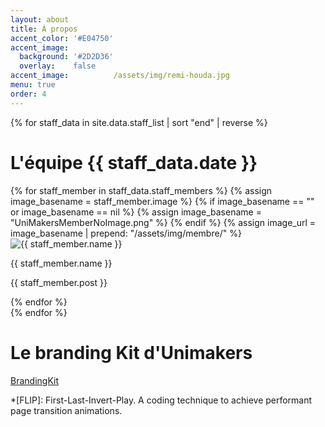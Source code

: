 ```yaml
---
layout: about
title: À propos
accent_color: '#E04750'
accent_image:
  background: '#2D2D36'
  overlay:    false
accent_image:          /assets/img/remi-houda.jpg
menu: true
order: 4
---
```



{% for staff_data in site.data.staff_list | sort "end" | reverse %}
# L'équipe {{ staff_data.date }}
<div class="container">
{% for staff_member in staff_data.staff_members %}
{% assign image_basename = staff_member.image %}
{% if image_basename == "" or image_basename == nil %}
{% assign image_basename = "UniMakersMemberNoImage.png" %}
{% endif %}
{% assign image_url = image_basename | prepend: "/assets/img/membre/" %}
<div class="image-container">
<img src="{{ image_url }}" alt="{{ staff_member.name }}">
<p>{{ staff_member.name }}</p>
<p>{{ staff_member.post }}</p>
</div>
{% endfor %}
</div>
{% endfor %}


<!-- # L'équipe 2024- Mars 2025

<div class="container">

  <div class="image-container">
    <img src="/assets/img/membre/Dylan_Looij.jpg" alt="Dylan Looij">
    <p>Dylan Looij</p>
    <p>Directeur</p>
  </div>
  
  <div class="image-container">
    <img src="/assets/img/membre/Aurelien.png" alt="Aurelien Sézille">
    <p>Aurelien Sézille</p>
    <p>Directeur</p>
  </div>
  
  <div class="image-container">
    <img src="/assets/img/membre/PA.jpg" alt="Ambre Moreau">
    <p>Ambre Moreau</p>
    <p>Directrice</p>
  </div>
  
  <div class="image-container">
    <img src="/assets/img/membre/PA.jpg" alt="Mathieu Lardereau">
    <p>Mathieu Lardereau</p>
    <p>Reponsable Sponosoring</p>
  </div>

  <div class="image-container">
    <img src="/assets/img/membre/PA.jpg" alt="Clémence Leleu">
    <p>Clémence Leleu</p>
    <p>Chargé de projet Audiovisuel</p>
  </div>

</div> 



# L'équipe 2023-2024

<div class="container">
  <div class="image-container">
    <img src="/assets/img/membre/Dylan_Looij.jpg" alt="Dylan Looij">
    <p>Dylan Looij</p>
    <p>Directeur Technique</p>
  </div>
  
  <div class="image-container">
    <img src="/assets/img/membre/Quentin_Fache.png" alt="Quentin Fache">
    <p>Quentin Fache</p>
    <p>Chargé des Sponsors et des finances</p>
  </div>
  
  <div class="image-container">
    <img src="/assets/img/membre/PA.jpg" alt="PA">
    <p>Pierre-Alex Bianchi</p>
    <p>Chargé de la Communication</p>
  </div>
</div> 

# L'équipe 2022-2023

<div class="container">
  <div class="image-container">
    <img src="/assets/img/membre/Remi_Lacombe.png" alt="Rémi Lacombe">
    <p>Rémi Lacombe</p>
    <p>Directeur Pôle Robotique</p>
  </div>
  
  <div class="image-container">
    <img src="/assets/img/membre/Bixente_Lecadieu.png" alt="Bixente Lecadieu">
    <p>Bixente Lecadieu</p>
    <p>Directeur pôle Makerspace</p>
  </div>
  
  <div class="image-container">
    <img src="/assets/img/membre/Teva_Houziaux.png" alt="Teva Houziaux">
    <p>Teva Houziaux</p>
    <p>Directeur pôle Modélisme</p>
  </div>
</div>  -->


# Le branding Kit d'Unimakers

[BrandingKit](assets/Files/Branding-kit.zip)


[blog]: https://qwtel.com/hydejack/blog/
[portfolio]: https://qwtel.com/hydejack/variations/
[resume]: https://qwtel.com/hydejack/resume/
[download]: https://qwtel.com/download/
[welcome]: https://qwtel.com/hydejack/
[forms]: https://qwtel.com/hydejack/forms-by-example/

[feat]: #features
[news]: #newsletter-subscription-box
[syntax]: #syntax-highlighting
[latex]: #latex-math-blocks

[license]: LICENSE.md
[pro]: licenses/PRO.md
[docs]: docs/7.5.0/index.md

[kit]: https://github.com/qwtel/hydejack-starter-kit/archive/v7.5.0.zip
[src]: https://github.com/qwtel/hydejack
[gem]: https://rubygems.org/gems/jekyll-theme-hydejack
[buy]: https://app.simplegoods.co/i/AQTTVBOE

[gpss]: https://developers.google.com/speed/pagespeed/insights/?url=https%3A%2F%2Fqwtel.com%2Fhydejack%2F
[wiki]: https://github.com/qwtel/hydejack/blob/master/docs/7.5.0/index.md
[pdf]: https://github.com/qwtel/hydejack/releases/download/v7.5.0/Documentation._.Hydejack.pdf
[hy-push-state]: https://qwtel.com/hy-push-state/
[hy-drawer]: https://qwtel.com/hy-drawer/
[rouge]: http://rouge.jneen.net
[katex]: https://khan.github.io/KaTeX/
[tinyletter]: https://tinyletter.com/

*[FLIP]: First-Last-Invert-Play. A coding technique to achieve performant page transition animations.

